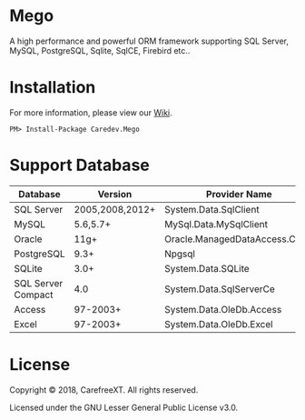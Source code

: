 # Mego
A high performance and powerful ORM framework supporting SQL Server, MySQL, PostgreSQL, Sqlite, SqlCE, Firebird etc..

# Installation
For more information, please view our [Wiki](https://github.com/CarefreeXT/Mego/wiki).
```
PM> Install-Package Caredev.Mego
```
# Support Database

Database | Version | Provider Name | Inherits
---------|---------|---------|---------|
SQL Server | 2005,2008,2012+ | System.Data.SqlClient | Yes
MySQL | 5.6,5.7+ | MySql.Data.MySqlClient | Yes
Oracle | 11g+ | Oracle.ManagedDataAccess.Client | Future
PostgreSQL | 9.3+ | Npgsql | Future
SQLite | 3.0+ | System.Data.SQLite | No
SQL Server Compact | 4.0 | System.Data.SqlServerCe | No
Access | 97-2003+ | System.Data.OleDb.Access | No
Excel | 97-2003+ | System.Data.OleDb.Excel | No


# License
Copyright © 2018, CarefreeXT. All rights reserved.

Licensed under the GNU Lesser General Public License v3.0.

